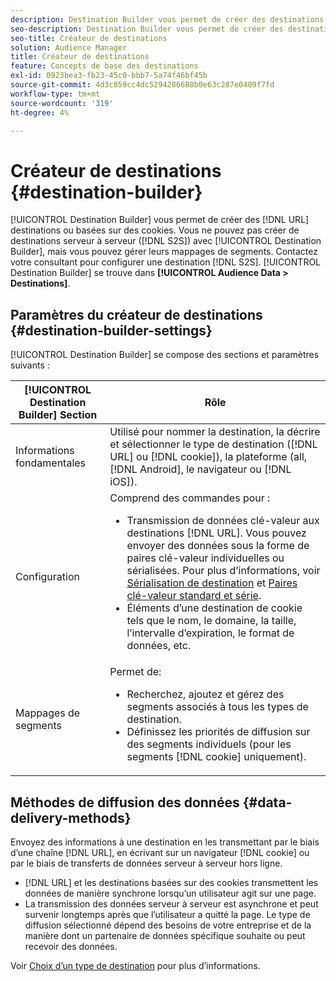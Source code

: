 ```yaml
---
description: Destination Builder vous permet de créer des destinations d’URL basées sur des cookies ou DNL. Vous ne pouvez pas créer de destinations serveur à serveur (S2S) avec le créateur de destinations, mais vous pouvez gérer leurs mappages de segments. Contactez votre consultant pour configurer une destination S2S. Destination Builder se trouve sous Audience Data > Destinations.
seo-description: Destination Builder vous permet de créer des destinations d’URL basées sur des cookies ou DNL. Vous ne pouvez pas créer de destinations serveur à serveur (S2S) avec le créateur de destinations, mais vous pouvez gérer leurs mappages de segments. Contactez votre consultant pour configurer une destination S2S. Destination Builder se trouve sous Audience Data > Destinations.
seo-title: Créateur de destinations
solution: Audience Manager
title: Créateur de destinations
feature: Concepts de base des destinations
exl-id: 0923bea3-fb23-45c0-bbb7-5a74f46bf45b
source-git-commit: 4d3c859cc4dc5294286680b0e63c287e0409f7fd
workflow-type: tm+mt
source-wordcount: '319'
ht-degree: 4%

---
```


# Créateur de destinations {#destination-builder}

[!UICONTROL Destination Builder] vous permet de créer des  [!DNL URL] destinations ou basées sur des cookies. Vous ne pouvez pas créer de destinations serveur à serveur ([!DNL S2S]) avec [!UICONTROL Destination Builder], mais vous pouvez gérer leurs mappages de segments. Contactez votre consultant pour configurer une destination [!DNL S2S]. [!UICONTROL Destination Builder] se trouve dans  **[!UICONTROL Audience Data > Destinations]**.

## Paramètres du créateur de destinations {#destination-builder-settings}

<!-- destination-builder.xml -->

[!UICONTROL Destination Builder] se compose des sections et paramètres suivants :

| [!UICONTROL Destination Builder] Section | Rôle |
|--- |--- |
| Informations fondamentales | Utilisé pour nommer la destination, la décrire et sélectionner le type de destination ([!DNL URL] ou [!DNL cookie]), la plateforme (all, [!DNL Android], le navigateur ou [!DNL iOS]). |
| Configuration | Comprend des commandes pour : <br/><ul><li>Transmission de données clé-valeur aux destinations [!DNL URL]. Vous pouvez envoyer des données sous la forme de paires clé-valeur individuelles ou sérialisées. Pour plus d’informations, voir [Sérialisation de destination](../../features/destinations/key-value-pairs.md#destination-serialized) et [Paires clé-valeur standard et série](../../features/destinations/key-value-pairs.md). </li><li>Éléments d’une destination de cookie tels que le nom, le domaine, la taille, l’intervalle d’expiration, le format de données, etc.</li></ul> |
| Mappages de segments | Permet de: <br/><ul><li>Recherchez, ajoutez et gérez des segments associés à tous les types de destination. </li><li>Définissez les priorités de diffusion sur des segments individuels (pour les segments [!DNL cookie] uniquement).</li></ul> |

## Méthodes de diffusion des données {#data-delivery-methods}

Envoyez des informations à une destination en les transmettant par le biais d’une chaîne [!DNL URL], en écrivant sur un navigateur [!DNL cookie] ou par le biais de transferts de données serveur à serveur hors ligne.

* [!DNL URL] et les destinations basées sur des cookies transmettent les données de manière synchrone lorsqu’un utilisateur agit sur une page.
* La transmission des données serveur à serveur est asynchrone et peut survenir longtemps après que l’utilisateur a quitté la page. Le type de diffusion sélectionné dépend des besoins de votre entreprise et de la manière dont un partenaire de données spécifique souhaite ou peut recevoir des données.

Voir [Choix d’un type de destination](../../features/destinations/destinations.md) pour plus d’informations.
